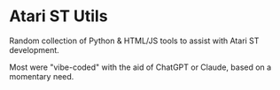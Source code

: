 # Atari ST Utils
Random collection of Python &amp; HTML/JS tools to assist with Atari ST development.

Most were "vibe-coded" with the aid of ChatGPT or Claude, based on a momentary need.

